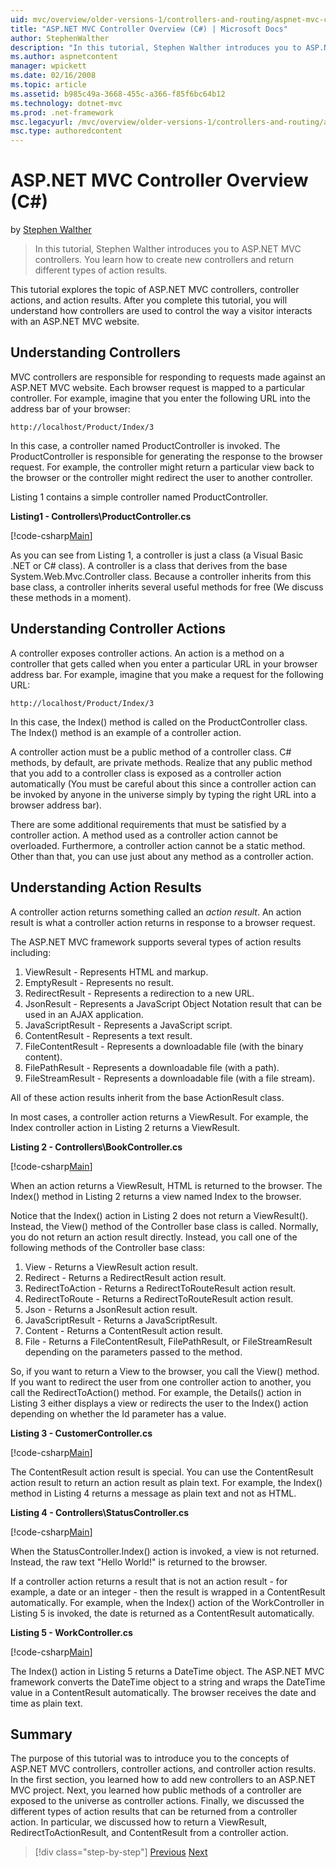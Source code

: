```yaml
---
uid: mvc/overview/older-versions-1/controllers-and-routing/aspnet-mvc-controllers-overview-cs
title: "ASP.NET MVC Controller Overview (C#) | Microsoft Docs"
author: StephenWalther
description: "In this tutorial, Stephen Walther introduces you to ASP.NET MVC controllers. You learn how to create new controllers and return different types of action res..."
ms.author: aspnetcontent
manager: wpickett
ms.date: 02/16/2008
ms.topic: article
ms.assetid: b985c49a-3668-455c-a366-f85f6bc64b12
ms.technology: dotnet-mvc
ms.prod: .net-framework
msc.legacyurl: /mvc/overview/older-versions-1/controllers-and-routing/aspnet-mvc-controllers-overview-cs
msc.type: authoredcontent
---
```

ASP.NET MVC Controller Overview (C#)
====================
by [Stephen Walther](https://github.com/StephenWalther)

> In this tutorial, Stephen Walther introduces you to ASP.NET MVC controllers. You learn how to create new controllers and return different types of action results.


This tutorial explores the topic of ASP.NET MVC controllers, controller actions, and action results. After you complete this tutorial, you will understand how controllers are used to control the way a visitor interacts with an ASP.NET MVC website.

## Understanding Controllers

MVC controllers are responsible for responding to requests made against an ASP.NET MVC website. Each browser request is mapped to a particular controller. For example, imagine that you enter the following URL into the address bar of your browser:

`http://localhost/Product/Index/3`

In this case, a controller named ProductController is invoked. The ProductController is responsible for generating the response to the browser request. For example, the controller might return a particular view back to the browser or the controller might redirect the user to another controller.

Listing 1 contains a simple controller named ProductController.

**Listing1 - Controllers\ProductController.cs**

[!code-csharp[Main](aspnet-mvc-controllers-overview-cs/samples/sample1.cs)]

As you can see from Listing 1, a controller is just a class (a Visual Basic .NET or C# class). A controller is a class that derives from the base System.Web.Mvc.Controller class. Because a controller inherits from this base class, a controller inherits several useful methods for free (We discuss these methods in a moment).

## Understanding Controller Actions

A controller exposes controller actions. An action is a method on a controller that gets called when you enter a particular URL in your browser address bar. For example, imagine that you make a request for the following URL:

`http://localhost/Product/Index/3`

In this case, the Index() method is called on the ProductController class. The Index() method is an example of a controller action.

A controller action must be a public method of a controller class. C# methods, by default, are private methods. Realize that any public method that you add to a controller class is exposed as a controller action automatically (You must be careful about this since a controller action can be invoked by anyone in the universe simply by typing the right URL into a browser address bar).

There are some additional requirements that must be satisfied by a controller action. A method used as a controller action cannot be overloaded. Furthermore, a controller action cannot be a static method. Other than that, you can use just about any method as a controller action.

## Understanding Action Results

A controller action returns something called an *action result*. An action result is what a controller action returns in response to a browser request.

The ASP.NET MVC framework supports several types of action results including:

1. ViewResult - Represents HTML and markup.
2. EmptyResult - Represents no result.
3. RedirectResult - Represents a redirection to a new URL.
4. JsonResult - Represents a JavaScript Object Notation result that can be used in an AJAX application.
5. JavaScriptResult - Represents a JavaScript script.
6. ContentResult - Represents a text result.
7. FileContentResult - Represents a downloadable file (with the binary content).
8. FilePathResult - Represents a downloadable file (with a path).
9. FileStreamResult - Represents a downloadable file (with a file stream).

All of these action results inherit from the base ActionResult class.

In most cases, a controller action returns a ViewResult. For example, the Index controller action in Listing 2 returns a ViewResult.

**Listing 2 - Controllers\BookController.cs**

[!code-csharp[Main](aspnet-mvc-controllers-overview-cs/samples/sample2.cs)]

When an action returns a ViewResult, HTML is returned to the browser. The Index() method in Listing 2 returns a view named Index to the browser.

Notice that the Index() action in Listing 2 does not return a ViewResult(). Instead, the View() method of the Controller base class is called. Normally, you do not return an action result directly. Instead, you call one of the following methods of the Controller base class:

1. View - Returns a ViewResult action result.
2. Redirect - Returns a RedirectResult action result.
3. RedirectToAction - Returns a RedirectToRouteResult action result.
4. RedirectToRoute - Returns a RedirectToRouteResult action result.
5. Json - Returns a JsonResult action result.
6. JavaScriptResult - Returns a JavaScriptResult.
7. Content - Returns a ContentResult action result.
8. File - Returns a FileContentResult, FilePathResult, or FileStreamResult depending on the parameters passed to the method.

So, if you want to return a View to the browser, you call the View() method. If you want to redirect the user from one controller action to another, you call the RedirectToAction() method. For example, the Details() action in Listing 3 either displays a view or redirects the user to the Index() action depending on whether the Id parameter has a value.

**Listing 3 - CustomerController.cs**

[!code-csharp[Main](aspnet-mvc-controllers-overview-cs/samples/sample3.cs)]

The ContentResult action result is special. You can use the ContentResult action result to return an action result as plain text. For example, the Index() method in Listing 4 returns a message as plain text and not as HTML.

**Listing 4 - Controllers\StatusController.cs**

[!code-csharp[Main](aspnet-mvc-controllers-overview-cs/samples/sample4.cs)]

When the StatusController.Index() action is invoked, a view is not returned. Instead, the raw text "Hello World!" is returned to the browser.

If a controller action returns a result that is not an action result - for example, a date or an integer - then the result is wrapped in a ContentResult automatically. For example, when the Index() action of the WorkController in Listing 5 is invoked, the date is returned as a ContentResult automatically.

**Listing 5 - WorkController.cs**

[!code-csharp[Main](aspnet-mvc-controllers-overview-cs/samples/sample5.cs)]

The Index() action in Listing 5 returns a DateTime object. The ASP.NET MVC framework converts the DateTime object to a string and wraps the DateTime value in a ContentResult automatically. The browser receives the date and time as plain text.

## Summary

The purpose of this tutorial was to introduce you to the concepts of ASP.NET MVC controllers, controller actions, and controller action results. In the first section, you learned how to add new controllers to an ASP.NET MVC project. Next, you learned how public methods of a controller are exposed to the universe as controller actions. Finally, we discussed the different types of action results that can be returned from a controller action. In particular, we discussed how to return a ViewResult, RedirectToActionResult, and ContentResult from a controller action.

>[!div class="step-by-step"]
[Previous](creating-an-action-vb.md)
[Next](creating-custom-routes-cs.md)
